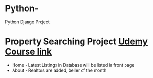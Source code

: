 # Python-
Python Django Project
# Property Searching Project [Udemy Course link](https://cognizant.udemy.com/course/python-django-dev-to-deployment/l)
  + Home - Latest Listings in Database will be listed in front page
  + About - Realtors are added, Seller of the month
